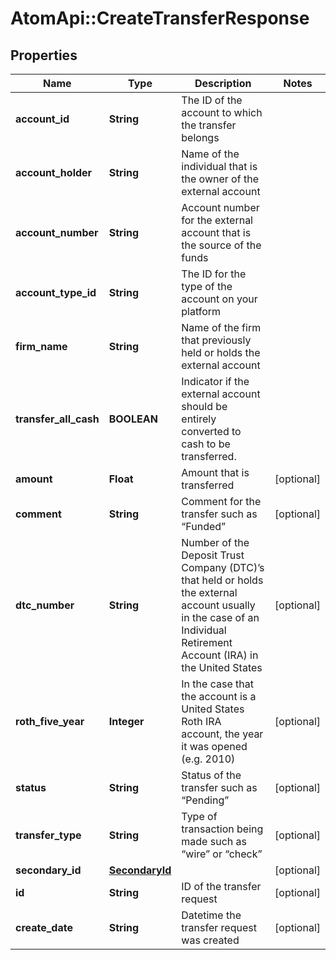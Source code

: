 # AtomApi::CreateTransferResponse

## Properties
Name | Type | Description | Notes
------------ | ------------- | ------------- | -------------
**account_id** | **String** | The ID of the account to which the transfer belongs | 
**account_holder** | **String** | Name of the individual that is the owner of the external account | 
**account_number** | **String** | Account number for the external account that is the source of the funds | 
**account_type_id** | **String** | The ID for the type of the account on your platform | 
**firm_name** | **String** | Name of the firm that previously held or holds the external account | 
**transfer_all_cash** | **BOOLEAN** | Indicator if the external account should be entirely converted to cash to be transferred. | 
**amount** | **Float** | Amount that is transferred | [optional] 
**comment** | **String** | Comment for the transfer such as “Funded” | [optional] 
**dtc_number** | **String** | Number of the Deposit Trust Company (DTC)’s that held or holds the external account usually in the case of an Individual Retirement Account (IRA) in the United States | [optional] 
**roth_five_year** | **Integer** | In the case that the account is a United States Roth IRA account, the year it was opened (e.g. 2010) | [optional] 
**status** | **String** | Status of the transfer such as “Pending” | [optional] 
**transfer_type** | **String** | Type of transaction being made such as “wire” or “check” | [optional] 
**secondary_id** | [**SecondaryId**](SecondaryId.md) |  | [optional] 
**id** | **String** | ID of the transfer request | [optional] 
**create_date** | **String** | Datetime the transfer request was created | [optional] 


